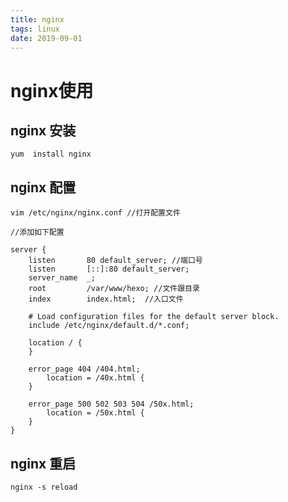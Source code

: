 ```yaml
---
title: nginx
tags: linux
date: 2019-09-01
---
```


# nginx使用

## nginx 安装

    yum  install nginx

## nginx 配置

    vim /etc/nginx/nginx.conf //打开配置文件

    //添加如下配置

    server {
        listen       80 default_server; //端口号
        listen       [::]:80 default_server;
        server_name  _;
        root         /var/www/hexo; //文件跟目录
        index        index.html;  //入口文件

        # Load configuration files for the default server block.
        include /etc/nginx/default.d/*.conf;

        location / {
        }

        error_page 404 /404.html;
            location = /40x.html {
        }

        error_page 500 502 503 504 /50x.html;
            location = /50x.html {
        }
    }


## nginx 重启

    nginx -s reload
